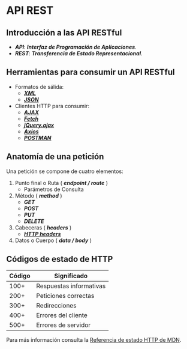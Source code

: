 # API REST

## Introducción a las API RESTful

* _**API**_: _**Interfaz de Programación de Aplicaciones**_.
* _**REST**_: _**Transferencia de Estado Representacional**_.

## Herramientas para consumir un API RESTful

* Formatos de sálida:
  * [_**XML**_](https://www.w3.org/XML/)
  * [_**JSON**_](https://www.json.org/json-es.html)
* Clientes HTTP para consumir:
  * [_**AJAX**_](https://developer.mozilla.org/es/docs/Web/Guide/AJAX)
  * [_**Fetch**_](https://developer.mozilla.org/es/docs/Web/API/Fetch_API/Utilizando_Fetch)
  * [_**jQuery.ajax**_](http://api.jquery.com/category/ajax/)
  * [_**Axios**_](https://github.com/axios/axios)
  * [_**POSTMAN**_](https://www.getpostman.com/)


## Anatomía de una petición

Una petición se compone de cuatro elementos:

1. Punto final o Ruta ( _**endpoint / route**_ )
    * Parámetros de Consulta
1. Método ( _**method**_ )
    * _**GET**_
    * _**POST**_
    * _**PUT**_
    * _**DELETE**_
1. Cabeceras ( _**headers**_ )
    * [_**HTTP headers**_](https://developer.mozilla.org/es/docs/Web/HTTP/Headers)
1. Datos o Cuerpo ( _**data / body**_ )

## Códigos de estado de HTTP

| Código | Significado |
| -- | -- |
| 100+ | Respuestas informativas |
| 200+ | Peticiones correctas |
| 300+ | Redirecciones |
| 400+ | Errores del cliente |
| 500+ | Errores de servidor |

Para más información consulta la [Referencia de estado HTTP de MDN](https://developer.mozilla.org/es/docs/Web/HTTP/Status).
